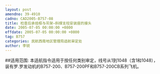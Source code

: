 ```yaml
---
layout: post
amendno: 39-4910
cadno: CAD2005-B757-08
title: 检查后承扭框与吊架—斜撑支柱安装座的接头
date: 2005-07-05 00:00:00 +0800
effdate: 2005-07-05 00:00:00 +0800
tag: B757
categories: 民航西南地区管理局适航审定处
author: 李锐
---
```


##适用范围:
本适航指令适用于按任何类别审定，线号从1到1048（含1和1048），装有罗.罗发动机的B757-200、B757-200PF和B757-200CB系列飞机。

